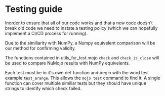 # Testing guide

Inorder to ensure that all of our code works and that a new code doesn't break old code we need to instate a testing policy (which we can hopefully implement a CI/CD process for running).

Due to the similiarity with NumPy, a Numpy equivelent comparison will be our method for confirming validity.

The functions contained in utils_for_test.mojo `check` and `check_is_close` will be used to compare NuMojo results with NumPy equivelents.

Each test must be in it's own def function and begin with the word test example `test_arange`. This allows the `mojo test` command to find it. A single function can cover multiple similiar tests but they should have unique strings to identify which check failed.



